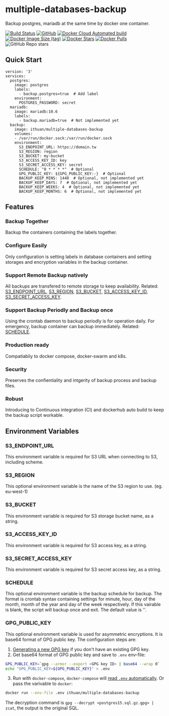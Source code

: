 # multiple-databases-backup
Backup postgres, mariadb at the same time by docker one container.

[![Build Status](https://app.travis-ci.com/i3thuan5/multiple-databases-backup.svg?branch=main)](https://app.travis-ci.com/i3thuan5/multiple-databases-backup)
[![GitHub](https://img.shields.io/github/license/i3thuan5/multiple-databases-backup)](https://github.com/i3thuan5/multiple-databases-backup/blob/main/LICENSE)
[![Docker Cloud Automated build](https://img.shields.io/docker/cloud/automated/ithuan/multiple-databases-backup)](https://hub.docker.com/r/ithuan/multiple-databases-backup)
[![Docker Image Size (tag)](https://img.shields.io/docker/image-size/ithuan/multiple-databases-backup/latest)](https://hub.docker.com/r/ithuan/multiple-databases-backup)
[![Docker Stars](https://img.shields.io/docker/stars/ithuan/multiple-databases-backup)](https://hub.docker.com/r/ithuan/multiple-databases-backup)
[![Docker Pulls](https://img.shields.io/docker/pulls/ithuan/multiple-databases-backup)](https://hub.docker.com/r/ithuan/multiple-databases-backup)
![GitHub Repo stars](https://img.shields.io/github/stars/i3thuan5/multiple-databases-backup?style=social)

## Quick Start

```
version: '3'
services:
  postgres:
    image: postgres
    labels:
      - backup.postgres=true  # Add label
    environment:
      POSTGRES_PASSWORD: secret
  mariadb:
    image: mariadb:10.6
    labels:
      - backup.mariadb=true  # Not implemented yet
  backup:
    image: ithuan/multiple-databases-backup
    volumes:
    - /var/run/docker.sock:/var/run/docker.sock
    environment:
      S3_ENDPOINT_URL: https://domain.tw
      S3_REGION: region
      S3_BUCKET: my-bucket
      S3_ACCESS_KEY_ID: key
      S3_SECRET_ACCESS_KEY: secret
      SCHEDULE: "0 * * * *"  # Optional
      GPG_PUBLIC_KEY: ${GPG_PUBLIC_KEY:-}  # Optional
      BACKUP_KEEP_MINS: 1440  # Optional, not implemented yet
      BACKUP_KEEP_DAYS: 7  # Optional, not implemented yet
      BACKUP_KEEP_WEEKS: 4  # Optional, not implemented yet
      BACKUP_KEEP_MONTHS: 6  # Optional, not implemented yet
```

## Features

### Backup Together

Backup the containers containing the labels together.

### Configure Easily

Only configuration is setting labels in database containers and setting storages and encryption variables in the backup container.

### Support Remote Backup natively

All backups are transfered to remote storage to keep availability. Related: [S3_ENDPOINT_URL](#S3_ENDPOINT_URL), [S3_REGION](#S3_REGION), [S3_BUCKET](#S3_BUCKET), [S3_ACCESS_KEY_ID](#S3_ACCESS_KEY_ID), [S3_SECRET_ACCESS_KEY](#S3_SECRET_ACCESS_KEY).

### Support Backup Periodly and Backup once

Using the crontab daemon to backup periodly is for operation daily. For emergency, backup container can backup immediately. Related: [SCHEDULE](#SCHEDULE).

### Production ready

Compatiabily to docker compose, docker-swarm and k8s.

### Security

Preserves the confientiality and intgerity of backup process and backup files.

### Robust

Introducing to Continuous integration (CI) and dockerhub auto build to keep the backup script workable.

## Environment Variables

### S3_ENDPOINT_URL

This environment variable is required for S3 URL when connecting to S3, including scheme.

### S3_REGION

This optional environment variable is the name of the S3 region to use. (eg. eu-west-1)

### S3_BUCKET

This environment variable is required for S3 storage bucket name, as a string.

### S3_ACCESS_KEY_ID

This environment variable is required for S3 access key, as a string.

### S3_SECRET_ACCESS_KEY

This environment variable is required for S3 secret access key, as a string.

### SCHEDULE

This optional environment variable is the backup schedule for backup. The format is crontab syntax containing settings for minute, hour, day of the month, month of the year and day of the week respectively. If this vairable is blank, the script will backup once and exit. The default value is ''.

### GPG_PUBLIC_KEY
This optional environment variable is used for asymmetric encryptions. It is base64 format of GPG public key. The configuration steps are:

1. [Generating a new GPG key](https://docs.github.com/en/authentication/managing-commit-signature-verification/generating-a-new-gpg-key) if you don't have an existing GPG key.
2. Get base64 format of GPG public key and save to `.env` env-file:
```bash
GPG_PUBLIC_KEY=`gpg --armor --export <GPG key ID> | base64 --wrap 0`
echo "GPG_PUBLIC_KEY=${GPG_PUBLIC_KEY}" > .env
```
3. Run with `docker-compose`, `docker-compose` will [read `.env` automatically](https://docs.docker.com/compose/environment-variables/set-environment-variables/#substitute-with-an-env-file).
Or pass the varivable to `docker`:
```bash
docker run --env-file .env ithuan/multiple-databases-backup
```

The decryption command is `gpg --decrypt <postgres15.sql.gz.gpg> | zcat`, the output is the original SQL.
